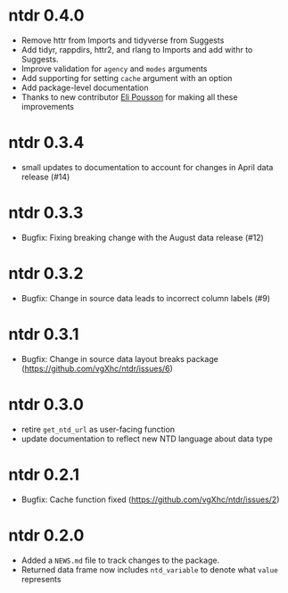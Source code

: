 # ntdr 0.4.0

* Remove httr from Imports and tidyverse from Suggests
* Add tidyr, rappdirs, httr2, and rlang to Imports and add withr to Suggests.
* Improve validation for `agency` and `modes` arguments
* Add supporting for setting `cache` argument with an option
* Add package-level documentation
* Thanks to new contributor [Eli Pousson](https://github.com/elipousson/) for making all these improvements


# ntdr 0.3.4
* small updates to documentation to account for changes in April data release (#14)

# ntdr 0.3.3
* Bugfix: Fixing breaking change with the August data release (#12)

# ntdr 0.3.2
* Bugfix: Change in source data leads to incorrect column labels (#9)

# ntdr 0.3.1
* Bugfix: Change in source data layout breaks package (https://github.com/vgXhc/ntdr/issues/6)

# ntdr 0.3.0
* retire `get_ntd_url` as user-facing function
* update documentation to reflect new NTD language about data type

# ntdr 0.2.1
* Bugfix: Cache function fixed (https://github.com/vgXhc/ntdr/issues/2)

# ntdr 0.2.0

* Added a `NEWS.md` file to track changes to the package.
* Returned data frame now includes `ntd_variable` to denote what `value` represents
